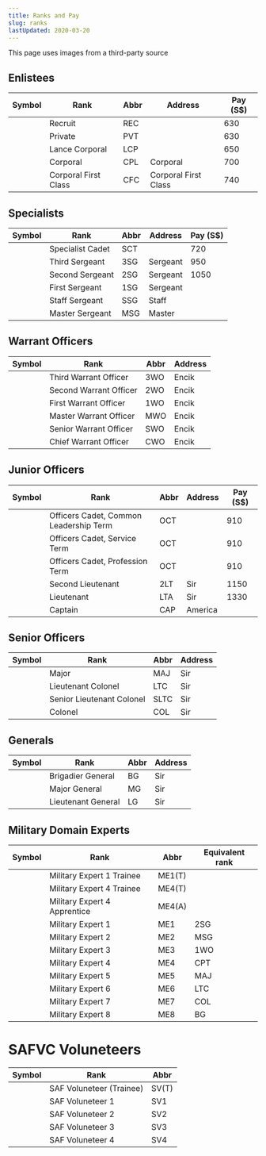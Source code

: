 ```yaml
---
title: Ranks and Pay
slug: ranks
lastUpdated: 2020-03-20
---
```


<Alert :incomplete="true" />

<Alert type='error'>This page uses images from a third-party source</Alert>

## Enlistees

| Symbol | Rank | Abbr | Address | Pay (S$) |
| -- | -- | -- | -- | -- |
| | Recruit | REC | | 630 |
| | Private | PVT |  | 630 |
| <ImageComp :rank="true" path="lance-corporal" /> | Lance Corporal | LCP | | 650 |
| <ImageComp :rank="true" path="corporal" /> | Corporal | CPL | Corporal | 700 |
| <ImageComp :rank="true" path="corporal-first-class" /> | Corporal First Class | CFC | Corporal First Class | 740 |

## Specialists

| Symbol | Rank | Abbr | Address | Pay (S$) |
| -- | -- | -- | -- | -- |
| <ImageComp :rank="true" path="specialist-cadet" /> | Specialist Cadet | SCT |  | 720 |
| <ImageComp :rank="true" path="3rd-sergeant" /> | Third Sergeant | 3SG | Sergeant | 950 |
| <ImageComp :rank="true" path="2nd-sergeant" /> | Second Sergeant | 2SG | Sergeant | 1050 |
| <ImageComp :rank="true" path="1st-sergeant" /> | First Sergeant | 1SG | Sergeant |
| <ImageComp :rank="true" path="staff-sergeant" /> | Staff Sergeant | SSG | Staff |
| <ImageComp :rank="true" path="3rd-sergeant" /> | Master Sergeant | MSG | Master |

## Warrant Officers

| Symbol | Rank | Abbr | Address | 
| -- | -- | -- | -- |
| <ImageComp :rank="true" path="3rd-warrant-officer" /> | Third Warrant Officer | 3WO | Encik
| <ImageComp :rank="true" path="2nd-warrant-officer" /> | Second Warrant Officer | 2WO | Encik
| <ImageComp :rank="true" path="1st-warrant-officer" /> | First Warrant Officer | 1WO | Encik
| <ImageComp :rank="true" path="master-warrant-officer" /> | Master Warrant Officer | MWO | Encik
| <ImageComp :rank="true" path="senior-warrant-officer" />| Senior Warrant Officer | SWO | Encik
| <ImageComp :rank="true" path="chief-warrant-officer" /> | Chief Warrant Officer | CWO | Encik

## Junior Officers

| Symbol | Rank | Abbr | Address | Pay (S$) |
| -- | -- | -- | -- | -- |
| <ImageComp :rank="true" path="officer-cadet-common-leadership-term" /> | Officers Cadet, Common Leadership Term | OCT | | 910 |
| <ImageComp :rank="true" path="officer-cadet-service-term" /> | Officers Cadet, Service Term | OCT | | 910 |
| <ImageComp :rank="true" path="officer-cadet-professional-term" /> | Officers Cadet, Profession Term | OCT | | 910 |
| <ImageComp :rank="true" path="2nd-lieutenant" /> | Second Lieutenant | 2LT | Sir | 1150 |
| <ImageComp :rank="true" path="lieutenant" /> | Lieutenant | LTA | Sir | 1330 |
| <ImageComp :rank="true" path="captain" /> | Captain | CAP | America

## Senior Officers

| Symbol | Rank | Abbr | Address |
| -- | -- | -- | -- |
| <ImageComp :rank="true" path="major" /> | Major | MAJ | Sir
| <ImageComp :rank="true" path="lieutenant-colonel" />| Lieutenant Colonel | LTC | Sir
| <ImageComp :rank="true" path="senior-lieutenant-colonel" /> | Senior Lieutenant Colonel | SLTC | Sir
| <ImageComp :rank="true" path="colonel" /> | Colonel | COL | Sir

## Generals

| Symbol | Rank | Abbr | Address |
| -- | -- | -- | -- |
| <ImageComp :rank="true" path="brigadier-general" /> | Brigadier General | BG | Sir |
| <ImageComp :rank="true" path="major-general" /> | Major General | MG | Sir |
| <ImageComp :rank="true" path="lieutenant-general" /> | Lieutenant General | LG | Sir |

## Military Domain Experts

| Symbol | Rank | Abbr | Equivalent rank |
| -- | -- | -- | -- |
| <ImageComp :rank="true" path="military-expert-1-trainee" /> | Military Expert 1 Trainee | ME1(T) | 
| <ImageComp :rank="true" path="military-expert-4-trainee" /> | Military Expert 4 Trainee | ME4(T) | 
| <ImageComp :rank="true" path="military-expert-4-apprentice" /> | Military Expert 4 Apprentice | ME4(A) |
| <ImageComp :rank="true" path="military-expert-1" /> | Military Expert 1 | ME1 | 2SG |
| <ImageComp :rank="true" path="military-expert-2" /> | Military Expert 2 | ME2 | MSG |
| <ImageComp :rank="true" path="military-expert-3" /> | Military Expert 3 | ME3 | 1WO |
| <ImageComp :rank="true" path="military-expert-4" /> | Military Expert 4 | ME4 | CPT |
| <ImageComp :rank="true" path="military-expert-5" /> | Military Expert 5 | ME5 | MAJ |
| <ImageComp :rank="true" path="military-expert-6" /> | Military Expert 6 | ME6 | LTC |
| <ImageComp :rank="true" path="military-expert-7" /> | Military Expert 7 | ME7 | COL |
| <ImageComp :rank="true" path="military-expert-8" /> | Military Expert 8 | ME8 | BG |


# SAFVC Voluneteers

| Symbol | Rank | Abbr | 
| -- | -- | -- | 
| <ImageComp :rank="true" path="saf-volunteer-trainee" /> | SAF Voluneteer (Trainee) | SV(T) |
| <ImageComp :rank="true" path="saf-volunteer-1" /> | SAF Voluneteer 1 | SV1 |
| <ImageComp :rank="true" path="saf-volunteer-2" /> | SAF Voluneteer 2 | SV2 |
| <ImageComp :rank="true" path="saf-volunteer-3" /> | SAF Voluneteer 3 | SV3 |
| <ImageComp :rank="true" path="saf-volunteer-4" /> | SAF Voluneteer 4 | SV4 |
